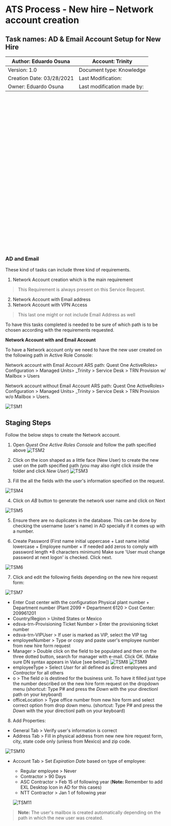 # ATS Process - New hire – Network account creation
## Task names: AD & Email Account Setup for New Hire

|Author: Eduardo Osuna | Account: Trinity|
|-------------------------|-----------------------------------|
|Version: 1.0             |Document type: Knowledge           |
|Creation Date: 03/28/2021|Last Modification:                 |
|Owner: Eduardo Osuna    |Last modification made by:         |

<br></br>
<br></br>
<br></br>
<br></br>
<br></br>
<br></br>
<br></br>
<br></br>
<br></br>
<br></br>
<br></br>
<br></br>
<br></br>
<br></br>

### AD and Email

These kind of tasks can include three kind of requirements. 

1. Network Account creation which is the main requirement

> This Requirement is always present on this Service Request.

2. Network Account with Email address
3. Network Account with VPN Access 

> This last one might or not include Email Address as well

To have this tasks completed is needed to be sure of which path is to be chosen according with the requirements requested.

**Network Account with and Email Account**

To have a Network account only we need to have the new user created on the following path in Active Role Console:

Network account with Email Account
ARS path: Quest One ActiveRoles> Configuration > Managed Units> _Trinity > Service Desk > TRN Provision w/ Mailbox > Users

Network account without Email Account
ARS path: Quest One ActiveRoles> Configuration > Managed Units> _Trinity > Service Desk > TRN Provision w/o Mailbox > Users.

![TSM1](TSM1.png)

## Staging Steps

Follow the below steps to create the Network account. 

1. Open *Quest One Active Roles Console* and follow the path specified 
above ![TSM2](TSM2.png)

2. Click on the icon shaped as a little face (New User) to create the new user on the path specified path (you may also right click inside the folder and click *New User*) ![TSM3](TSM3.png)

3. Fill the all the fields with the user's information specified on the request. 

![TSM4](TSM4.png)

4. Click on *AB* button to generate the network user name and click on Next

![TSM5](TSM5.png)

5. Ensure there are no duplicates in the database. This can be done by checking the username (user´s name) in AD specially if it comes up with a number.

6. Create Password (First name initial uppercase + Last name initial lowercase + Employee number + If needed add zeros to comply with password length *8 characters minimum) Make sure 'User must change password at next logon' is checked.  Click next. 

![TSM6](TSM6.png)

7. Click and edit the following fields depending on the new hire request form:

![TSM7](TSM7.png)

- Enter Cost center with the configuration Physical plant number + Department number (Plant 2099 + Department 6120 > Cost Center: 209961201
- Country/Region > United States or Mexico
- edsva-trn-Provisioning Ticket Number > Enter the provisioning ticket number
- edsva-trn-VIPUser > If user is marked as VIP, select the VIP tag
- employeeNumber > Type or copy and paste user's employee number from new hire form request
- Manager > Double click on the field to be populated and then on the three dotted button, search for manager with e-mail. Click OK. (Make sure DN syntax appears in Value [see below])
    ![TSM8](TSM8.png)
    ![TSM9](TSM9.png)
- employeeType > Select *User* for all defined as direct employees and *Contractor* for all others
- o > The field *o* is destined for the business unit. To have it filled just type the number described on the new hire form request on the dropdown menu (shortcut: Type P# and press the *Down* with the your directionl path on your keyboard)
- officeLocation > Type office number from new hire form and select correct option from drop down menu.  (shortcut: Type P# and press the *Down* with the your directionl path on your keyboard)

8. Add Properties:

- General Tab > Verify user's information is correct
- Address Tab > Fill in physical address from new new hire request form, city, state code only (unless from Mexico) and zip code.

![TSM10](TSM10.png)

- Account Tab > Set *Expiration Date* based on type of employee:
  - Regular employee > Never
  - Contractor > 90 Days
  - ASC Contractor > Feb 15 of following year (**Note:** Remember to add EXL Desktop Icon in AD for this cases)
  - NTT Contractor > Jan 1 of following year

  ![TSM11](TSM11.png)

  



> **Note:** The user's mailbox is created automatically depending on the path in which the new user was created.

